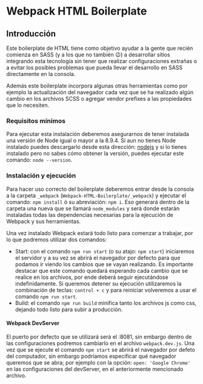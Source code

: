 # Webpack HTML Boilerplate

## Introducción
Este boilerplate de HTML tiene como objetivo ayudar a la gente que recién comienza en SASS (y a los que no también 😉) a desarrollar sitios integrando esta tecnología sin tener que realizar configuraciones extrañas o a evitar los posibles problemas que pueda llevar el desarrollo en SASS directamente en la consola.

Además este boilerplate incorpora algunas otras herramientas como por ejemplo la actualización del navegador cada vez que se ha realizado algún cambio en los archivos SCSS o agregar vendor prefixes a las propiedades que lo necesiten.



### Requisitos mínimos
Para ejecutar esta instalación deberemos asegurarnos de tener instalada una versión de Node igual o mayor a la 8.9.4. Si aun no tienes Node instalado puedes descargarlo desde esta dirección: [nodejs](https://nodejs.org/) y si lo tienes instalado pero no sabes cómo obtener la versión, puedes ejecutar este comando: `node --version`.



### Instalación y ejecución
Para hacer uso correcto del boilerplate deberemos entrar desde la consola a la carpeta `_webpack` (`Webpack-HTML-Boilerplate/_webpack`) y ejecutar el comando: `npm install` ó su abreviación: `npm i`. Eso generará dentro de la carpeta una nueva que se llamará `node_modules` y será donde estarán instaladas todas las dependencias necesarias para la ejecución de Webpack y sus herramientas.


Una vez instalado Webpack estará todo listo para comenzar a trabajar, por lo que podremos utilizar dos comandos:

- Start: con el comando `npm run start` (o su atajo: `npm start`) iniciaremos el servidor y a su vez se abrirá el navegador por defecto para que podamos ir viendo los cambios que se vayan realizando. Es importante destacar que este comando quedará esperando cada cambio que se realice en los archivos, por ende deberá seguir ejecutándose indefinidamente. Si queremos detener su ejecución utilizaremos la combinación de teclas: `control + c` y para reiniciar volveremos a usar el comando `npm run start`.
- Build: el comando `npm run build` minifica tanto los archivos js como css, dejando todo listo para subir a producción.


#### Webpack DevServer
El puerto por defecto que se utilizará será el :8081, sin embargo dentro de las configuraciones podremos cambiarlo en el archivo `webpack.dev.js`.
Una vez que se ejecute el comando `npm start` se abrirá el navegador por defeto del computador, sin embargo podríamos especificar qué navegador queremos que se abra; por ejemplo con la opción: `open: 'Google Chrome'` en las configuraciones del devServer, en el anteriormente mencionado archivo.
